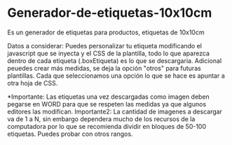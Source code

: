 # Generador-de-etiquetas-10x10cm
Es un generador de etiquetas para productos, etiquetas de 10x10cm

Datos a considerar:
Puedes personalizar tu etiqueta modificando el javascript que se inyecta y el CSS de la plantilla, todo lo que aparezca dentro de cada etiqueta (.boxEtiqueta) es lo que se descargaria.
Adicional peuedes crear más medidas, se deja la opción "otros" para futuras plantillas. Cada que seleccionamos una opción lo que se hace es apuntar a otra hoja de CSS.

*Importante: Las etiquetas una vez descargadas como imagen deben pegarse en WORD para que se respeten las medidas ya que algunos editores las modifican.
Importante2: La cantidad de imagenes a descargar va de 1 a N, sin embargo dependera mucho de los recursos de la computadora por lo que se recomienda dividir en bloques de 50-100 etiquetas. Puedes probar con otros rangos.
